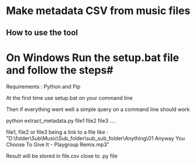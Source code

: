 Make metadata CSV from music files
=======

How to use the tool
-----------

# On Windows Run the setup.bat file and follow the steps#

Requirements : Python and Pip

At the first time use setup.bat on your command line

Then if everything went well a simple query on a command line should work

python extract_metadata.py file1 file2 file3 ....

file1, file2 or file3 being a link to a file like : "D:\folder\Sub\Music\Sub_folder\sub_sub_folder\Anything\01 Anyway You Choose To Give It - Playgroup Remix.mp3"

Result will be stored in file.csv close to .py file